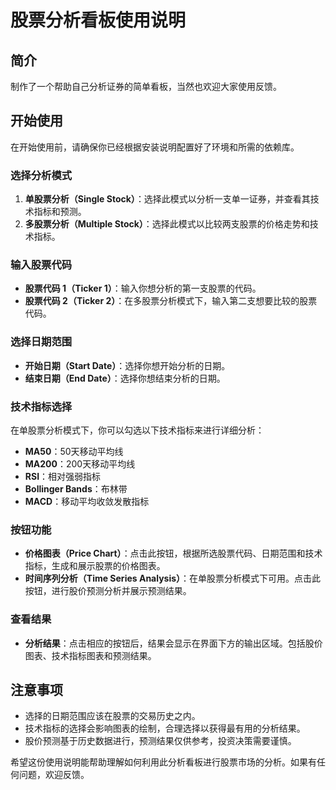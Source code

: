 # 股票分析看板使用说明

## 简介
制作了一个帮助自己分析证券的简单看板，当然也欢迎大家使用反馈。

## 开始使用
在开始使用前，请确保你已经根据安装说明配置好了环境和所需的依赖库。

### 选择分析模式
1. **单股票分析（Single Stock）**：选择此模式以分析一支单一证券，并查看其技术指标和预测。
2. **多股票分析（Multiple Stock）**：选择此模式以比较两支股票的价格走势和技术指标。

### 输入股票代码
- **股票代码 1（Ticker 1）**：输入你想分析的第一支股票的代码。
- **股票代码 2（Ticker 2）**：在多股票分析模式下，输入第二支想要比较的股票代码。

### 选择日期范围
- **开始日期（Start Date）**：选择你想开始分析的日期。
- **结束日期（End Date）**：选择你想结束分析的日期。

### 技术指标选择
在单股票分析模式下，你可以勾选以下技术指标来进行详细分析：
- **MA50**：50天移动平均线
- **MA200**：200天移动平均线
- **RSI**：相对强弱指标
- **Bollinger Bands**：布林带
- **MACD**：移动平均收敛发散指标

### 按钮功能
- **价格图表（Price Chart）**：点击此按钮，根据所选股票代码、日期范围和技术指标，生成和展示股票的价格图表。
- **时间序列分析（Time Series Analysis）**：在单股票分析模式下可用。点击此按钮，进行股价预测分析并展示预测结果。

### 查看结果
- **分析结果**：点击相应的按钮后，结果会显示在界面下方的输出区域。包括股价图表、技术指标图表和预测结果。

## 注意事项
- 选择的日期范围应该在股票的交易历史之内。
- 技术指标的选择会影响图表的绘制，合理选择以获得最有用的分析结果。
- 股价预测基于历史数据进行，预测结果仅供参考，投资决策需要谨慎。

希望这份使用说明能帮助理解如何利用此分析看板进行股票市场的分析。如果有任何问题，欢迎反馈。
